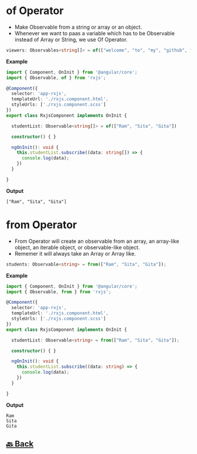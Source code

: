 <h1>of Operator</h1>

- Make Observable from a string or array or an object.
- Whenever we want to paas a variable which has to be Observable instead of Array or String, we use Of Operator.

```ts
viewers: Observables<string[]> = of(["welcome", "to", "my", "github", "repository"]);
```

**Example**
```ts
import { Component, OnInit } from '@angular/core';
import { Observable, of } from 'rxjs';

@Component({
  selector: 'app-rxjs',
  templateUrl: './rxjs.component.html',
  styleUrls: ['./rxjs.component.scss']
})
export class RxjsComponent implements OnInit {

  studentList: Observable<string[]> = of(["Ram", "Sita", "Gita"])

  constructor() { }

  ngOnInit(): void {
    this.studentList.subscribe((data: string[]) => {
      console.log(data);
    })
  }

}
```
**Output**
```
["Ram", "Sita", "Gita"]
```

<h1>from Operator</h1>

- From Operator will create an observable from an array, an array-like object, an iterable object, or observable-like object.
- Rememer it will always take an Array or Array like.

```ts
students: Observable<string> = from(["Ram", "Sita", "Gita"]);
```
**Example**
```ts
import { Component, OnInit } from '@angular/core';
import { Observable, from } from 'rxjs';

@Component({
  selector: 'app-rxjs',
  templateUrl: './rxjs.component.html',
  styleUrls: ['./rxjs.component.scss']
})
export class RxjsComponent implements OnInit {

  studentList: Observable<string> = from(["Ram", "Sita", "Gita"]);

  constructor() { }

  ngOnInit(): void {
    this.studentList.subscribe((data: string) => {
      console.log(data);
    })
  }

}
```
**Output**
```
Ram
Sita
Gita
```


<h2><a href="https://github.com/sanjay9616/JavaScript/blob/master/JavaScript-Technologies/RxJS/README.md"> 🔙 Back</a></h2>
